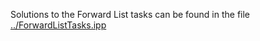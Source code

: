Solutions to the Forward List tasks can be found in the file [../ForwardListTasks.ipp](https://github.com/semerdzhiev/sdp-2021-22/blob/main/group-B/06-forward-list/ForwardListTasks.ipp)
